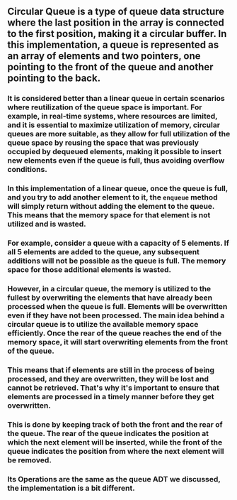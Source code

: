 ## Circular Queue is a type of queue data structure where the last position in the array is connected to the first position, making it a circular buffer. In this implementation, a queue is represented as an array of elements and two pointers, one pointing to the front of the queue and another pointing to the back.

### It is considered better than a linear queue in certain scenarios where reutilization of the queue space is important. For example, in real-time systems, where resources are limited, and it is essential to maximize utilization of memory, circular queues are more suitable, as they allow for full utilization of the queue space by reusing the space that was previously occupied by dequeued elements, making it possible to insert new elements even if the queue is full, thus avoiding overflow conditions.

### In this implementation of a linear queue, once the queue is full, and you try to add another element to it, the `enqueue` method will simply return without adding the element to the queue. This means that the memory space for that element is not utilized and is wasted.

### For example, consider a queue with a capacity of 5 elements. If all 5 elements are added to the queue, any subsequent additions will not be possible as the queue is full. The memory space for those additional elements is wasted.

### However, in a circular queue, the memory is utilized to the fullest by overwriting the elements that have already been processed when the queue is full. Elements will be overwritten even if they have not been processed. The main idea behind a circular queue is to utilize the available memory space efficiently. Once the rear of the queue reaches the end of the memory space, it will start overwriting elements from the front of the queue.

### This means that if elements are still in the process of being processed, and they are overwritten, they will be lost and cannot be retrieved. That's why it's important to ensure that elements are processed in a timely manner before they get overwritten.

### This is done by keeping track of both the front and the rear of the queue. The rear of the queue indicates the position at which the next element will be inserted, while the front of the queue indicates the position from where the next element will be removed.

### Its Operations are the same as the queue ADT we discussed, the implementation is a bit different.
